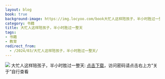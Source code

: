 ```yaml
---
layout: blog
book: true
background-image: https://img.locyoo.com/book大忙人这样陪孩子，半小时胜过一整天.jpg
category: 书籍
title: 大忙人这样陪孩子，半小时胜过一整天
tags:
- 书籍
- 教育
redirect_from:
  - /2024/03/大忙人这样陪孩子，半小时胜过一整天/
---
```

![](https://img.locyoo.com/book大忙人这样陪孩子，半小时胜过一整天.jpg)
大忙人这样陪孩子，半小时胜过一整天: <a name = "ref1" href="https://url18.ctfile.com/f/50983618-1375541776-04c65e?p=3619">点击下载</a>，访问密码请点击右上方“关于”自行查看